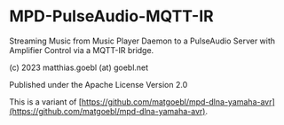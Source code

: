 # MPD-PulseAudio-MQTT-IR
Streaming Music from Music Player Daemon to a PulseAudio Server with Amplifier Control via a MQTT-IR bridge.

(c) 2023 matthias.goebl (at) goebl.net

Published under the Apache License Version 2.0

This is a variant of [https://github.com/matgoebl/mpd-dlna-yamaha-avr](https://github.com/matgoebl/mpd-dlna-yamaha-avr).
